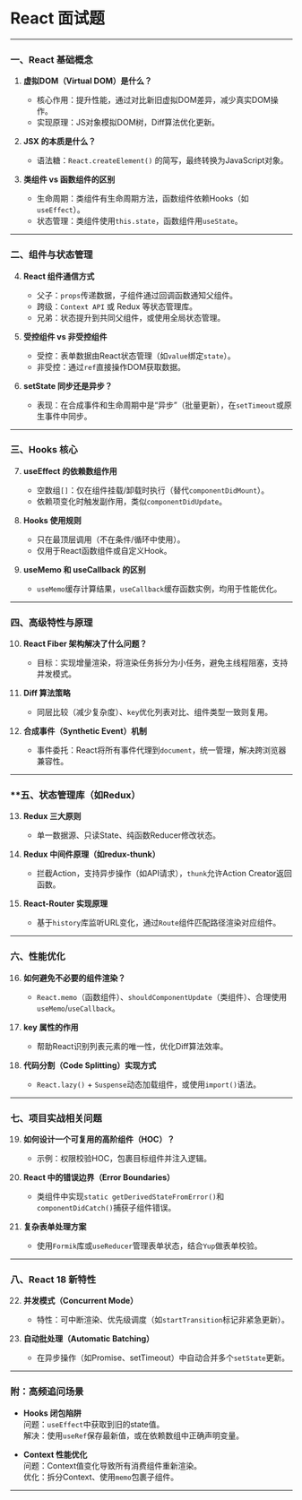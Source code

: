 # React 面试题

---

### **一、React 基础概念**
1. **虚拟DOM（Virtual DOM）是什么？**  
   - 核心作用：提升性能，通过对比新旧虚拟DOM差异，减少真实DOM操作。
   - 实现原理：JS对象模拟DOM树，Diff算法优化更新。

2. **JSX 的本质是什么？**  
   - 语法糖：`React.createElement()` 的简写，最终转换为JavaScript对象。

3. **类组件 vs 函数组件的区别**  
   - 生命周期：类组件有生命周期方法，函数组件依赖Hooks（如`useEffect`）。
   - 状态管理：类组件使用`this.state`，函数组件用`useState`。

---

### **二、组件与状态管理**
4. **React 组件通信方式**  
   - 父子：`props`传递数据，子组件通过回调函数通知父组件。
   - 跨级：`Context API` 或 Redux 等状态管理库。
   - 兄弟：状态提升到共同父组件，或使用全局状态管理。

5. **受控组件 vs 非受控组件**  
   - 受控：表单数据由React状态管理（如`value`绑定`state`）。
   - 非受控：通过`ref`直接操作DOM获取数据。

6. **setState 同步还是异步？**  
   - 表现：在合成事件和生命周期中是“异步”（批量更新），在`setTimeout`或原生事件中同步。

---

### **三、Hooks 核心**
7. **useEffect 的依赖数组作用**  
   - 空数组`[]`：仅在组件挂载/卸载时执行（替代`componentDidMount`）。
   - 依赖项变化时触发副作用，类似`componentDidUpdate`。

8. **Hooks 使用规则**  
   - 只在最顶层调用（不在条件/循环中使用）。
   - 仅用于React函数组件或自定义Hook。

9. **useMemo 和 useCallback 的区别**  
   - `useMemo`缓存计算结果，`useCallback`缓存函数实例，均用于性能优化。

---

### **四、高级特性与原理**
10. **React Fiber 架构解决了什么问题？**  
    - 目标：实现增量渲染，将渲染任务拆分为小任务，避免主线程阻塞，支持并发模式。

11. **Diff 算法策略**  
    - 同层比较（减少复杂度）、`key`优化列表对比、组件类型一致则复用。

12. **合成事件（Synthetic Event）机制**  
    - 事件委托：React将所有事件代理到`document`，统一管理，解决跨浏览器兼容性。

---

### **五、状态管理库（如Redux）
13. **Redux 三大原则**  
    - 单一数据源、只读State、纯函数Reducer修改状态。

14. **Redux 中间件原理（如redux-thunk）**  
    - 拦截Action，支持异步操作（如API请求），`thunk`允许Action Creator返回函数。

15. **React-Router 实现原理**  
    - 基于`history`库监听URL变化，通过`Route`组件匹配路径渲染对应组件。

---

### **六、性能优化**
16. **如何避免不必要的组件渲染？**  
    - `React.memo`（函数组件）、`shouldComponentUpdate`（类组件）、合理使用`useMemo`/`useCallback`。

17. **key 属性的作用**  
    - 帮助React识别列表元素的唯一性，优化Diff算法效率。

18. **代码分割（Code Splitting）实现方式**  
    - `React.lazy()` + `Suspense`动态加载组件，或使用`import()`语法。

---

### **七、项目实战相关问题**
19. **如何设计一个可复用的高阶组件（HOC）？**  
    - 示例：权限校验HOC，包裹目标组件并注入逻辑。

20. **React 中的错误边界（Error Boundaries）**  
    - 类组件中实现`static getDerivedStateFromError()`和`componentDidCatch()`捕获子组件错误。

21. **复杂表单处理方案**  
    - 使用`Formik`库或`useReducer`管理表单状态，结合`Yup`做表单校验。

---

### **八、React 18 新特性**
22. **并发模式（Concurrent Mode）**  
    - 特性：可中断渲染、优先级调度（如`startTransition`标记非紧急更新）。

23. **自动批处理（Automatic Batching）**  
    - 在异步操作（如Promise、setTimeout）中自动合并多个`setState`更新。

---

### **附：高频追问场景**
- **Hooks 闭包陷阱**  
  问题：`useEffect`中获取到旧的state值。  
  解决：使用`useRef`保存最新值，或在依赖数组中正确声明变量。

- **Context 性能优化**  
  问题：Context值变化导致所有消费组件重新渲染。  
  优化：拆分Context、使用`memo`包裹子组件。

---
